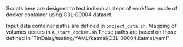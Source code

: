 Scripts here are designed to test individual steps of workflow inside of docker container
using C3L-00004 dataset.

Input data container paths are defined in `project_data.sh`.  Mapping of volumes occurs in `A_start_docker.sh`
These paths are based on those defined in `TinDaisy/testing/YAML/katmai/C3L-00004.katmai.yaml"

